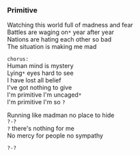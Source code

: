 ### Primitive
Watching this world full of madness and fear  
Battles are waging on`*` year after year  
Nations are hating each other so bad  
The situation is making me mad  

`chorus:`  
Human mind is mystery  
Lying`*` eyes hard to see  
I have lost all belief  
I've got nothing to give  
I'm primitive I'm uncaged`*`  
I'm primitive I'm so `?`

Running like madman no place to hide  
`?-?`  
`?` there's nothing for me  
No mercy for people no sympathy

`?-?`
